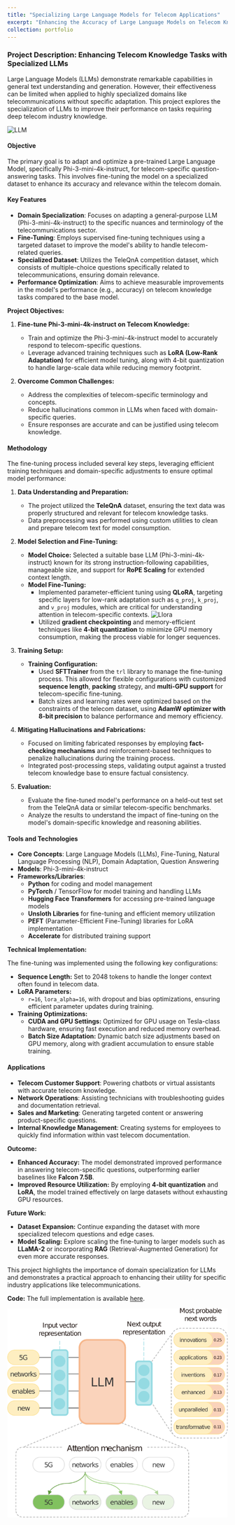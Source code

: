 ```yaml
---
title: "Specializing Large Language Models for Telecom Applications"
excerpt: "Enhancing the Accuracy of Large Language Models on Telecom Knowledge Using the TeleQnA Dataset <br/><img src='/images/llm-telecom.png'>"
collection: portfolio
---
```


### Project Description: Enhancing Telecom Knowledge Tasks with Specialized LLMs

Large Language Models (LLMs) demonstrate remarkable capabilities in general text understanding and generation. However, their effectiveness can be limited when applied to highly specialized domains like telecommunications without specific adaptation. This project explores the specialization of LLMs to improve their performance on tasks requiring deep telecom industry knowledge.

![LLM](/images/iStock-1486380350.webp)

#### Objective

The primary goal is to adapt and optimize a pre-trained Large Language Model, specifically Phi-3-mini-4k-instruct, for telecom-specific question-answering tasks. This involves fine-tuning the model on a specialized dataset to enhance its accuracy and relevance within the telecom domain.

#### Key Features

- **Domain Specialization**: Focuses on adapting a general-purpose LLM (Phi-3-mini-4k-instruct) to the specific nuances and terminology of the telecommunications sector.
- **Fine-Tuning**: Employs supervised fine-tuning techniques using a targeted dataset to improve the model's ability to handle telecom-related queries.
- **Specialized Dataset**: Utilizes the TeleQnA competition dataset, which consists of multiple-choice questions specifically related to telecommunications, ensuring domain relevance.
- **Performance Optimization**: Aims to achieve measurable improvements in the model's performance (e.g., accuracy) on telecom knowledge tasks compared to the base model.

**Project Objectives:**

1. **Fine-tune Phi-3-mini-4k-instruct on Telecom Knowledge:**
   - Train and optimize the Phi-3-mini-4k-instruct model to accurately respond to telecom-specific questions.
   - Leverage advanced training techniques such as **LoRA (Low-Rank Adaptation)** for efficient model tuning, along with 4-bit quantization to handle large-scale data while reducing memory footprint.

2. **Overcome Common Challenges:**
   - Address the complexities of telecom-specific terminology and concepts.
   - Reduce hallucinations common in LLMs when faced with domain-specific queries.
   - Ensure responses are accurate and can be justified using telecom knowledge.

#### Methodology

The fine-tuning process included several key steps, leveraging efficient training techniques and domain-specific adjustments to ensure optimal model performance:

1. **Data Understanding and Preparation:**
   - The project utilized the **TeleQnA** dataset, ensuring the text data was properly structured and relevant for telecom knowledge tasks.
   - Data preprocessing was performed using custom utilities to clean and prepare telecom text for model consumption.

2. **Model Selection and Fine-Tuning:**
   - **Model Choice:** Selected a suitable base LLM (Phi-3-mini-4k-instruct) known for its strong instruction-following capabilities, manageable size, and support for **RoPE Scaling** for extended context length.
   - **Model Fine-Tuning:**
     - Implemented parameter-efficient tuning using **QLoRA**, targeting specific layers for low-rank adaptation such as `q_proj`, `k_proj`, and `v_proj` modules, which are critical for understanding attention in telecom-specific contexts.
     ![Llora](/images/lora-qlora.png)
     - Utilized **gradient checkpointing** and memory-efficient techniques like **4-bit quantization** to minimize GPU memory consumption, making the process viable for longer sequences.

3. **Training Setup:**
   - **Training Configuration:**
     - Used **SFTTrainer** from the `trl` library to manage the fine-tuning process. This allowed for flexible configurations with customized **sequence length**, **packing** strategy, and **multi-GPU support** for telecom-specific fine-tuning.
     - Batch sizes and learning rates were optimized based on the constraints of the telecom dataset, using **AdamW optimizer with 8-bit precision** to balance performance and memory efficiency.

4. **Mitigating Hallucinations and Fabrications:**
   - Focused on limiting fabricated responses by employing **fact-checking mechanisms** and reinforcement-based techniques to penalize hallucinations during the training process.
   - Integrated post-processing steps, validating output against a trusted telecom knowledge base to ensure factual consistency.

5. **Evaluation:**
   - Evaluate the fine-tuned model's performance on a held-out test set from the TeleQnA data or similar telecom-specific benchmarks.
   - Analyze the results to understand the impact of fine-tuning on the model's domain-specific knowledge and reasoning abilities.

#### Tools and Technologies

- **Core Concepts**: Large Language Models (LLMs), Fine-Tuning, Natural Language Processing (NLP), Domain Adaptation, Question Answering
- **Models**: Phi-3-mini-4k-instruct
- **Frameworks/Libraries**: 
  - **Python** for coding and model management
  - **PyTorch** / TensorFlow for model training and handling LLMs
  - **Hugging Face Transformers** for accessing pre-trained language models
  - **Unsloth Libraries** for fine-tuning and efficient memory utilization
  - **PEFT** (Parameter-Efficient Fine-Tuning) libraries for LoRA implementation
  - **Accelerate** for distributed training support

**Technical Implementation:**

The fine-tuning was implemented using the following key configurations:

- **Sequence Length:** Set to 2048 tokens to handle the longer context often found in telecom data.
- **LoRA Parameters:**
  - `r=16`, `lora_alpha=16`, with dropout and bias optimizations, ensuring efficient parameter updates during training.
- **Training Optimizations:**
  - **CUDA and GPU Settings:** Optimized for GPU usage on Tesla-class hardware, ensuring fast execution and reduced memory overhead.
  - **Batch Size Adaptation:** Dynamic batch size adjustments based on GPU memory, along with gradient accumulation to ensure stable training.

#### Applications

- **Telecom Customer Support**: Powering chatbots or virtual assistants with accurate telecom knowledge.
- **Network Operations**: Assisting technicians with troubleshooting guides and documentation retrieval.
- **Sales and Marketing**: Generating targeted content or answering product-specific questions.
- **Internal Knowledge Management**: Creating systems for employees to quickly find information within vast telecom documentation.

**Outcome:**

- **Enhanced Accuracy:** The model demonstrated improved performance in answering telecom-specific questions, outperforming earlier baselines like **Falcon 7.5B**.
- **Improved Resource Utilization:** By employing **4-bit quantization** and **LoRA**, the model trained effectively on large datasets without exhausting GPU resources.

**Future Work:**

- **Dataset Expansion:** Continue expanding the dataset with more specialized telecom questions and edge cases.
- **Model Scaling:** Explore scaling the fine-tuning to larger models such as **LLaMA-2** or incorporating **RAG** (Retrieval-Augmented Generation) for even more accurate responses.

This project highlights the importance of domain specialization for LLMs and demonstrates a practical approach to enhancing their utility for specific industry applications like telecommunications.

**Code:**
The full implementation is available [here](https://github.com/KameniAlexNea/specializing-llm-telecom).

<img src='/images/llm-telecom.png'>
